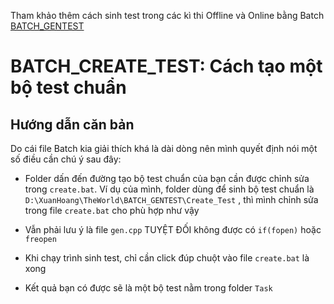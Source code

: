 Tham khảo thêm cách sinh test trong các kì thi Offline và Online bằng Batch [BATCH_GENTEST](https://github.com/ppap-1264589/BATCH_GENTEST)

# BATCH_CREATE_TEST: Cách tạo một bộ test chuẩn

## Hướng dẫn căn bản

Do cái file Batch kia giải thích khá là dài dòng nên mình quyết định nói một số điều cần chú ý sau đây:

- Folder dấn đến đường tạo bộ test chuẩn của bạn cần được chỉnh sửa trong `create.bat`. Ví dụ của mình, folder dùng để sinh bộ test chuẩn là `D:\XuanHoang\TheWorld\BATCH_GENTEST\Create_Test` , thì mình chỉnh sửa trong file `create.bat` cho phù hợp như vậy

- Vẫn phải lưu ý là file `gen.cpp` TUYỆT ĐỐI không được có `if(fopen)` hoặc `freopen`

- Khi chạy trình sinh test, chỉ cần click đúp chuột vào file `create.bat` là xong

- Kết quả bạn có được sẽ là một bộ test nằm trong folder `Task`
